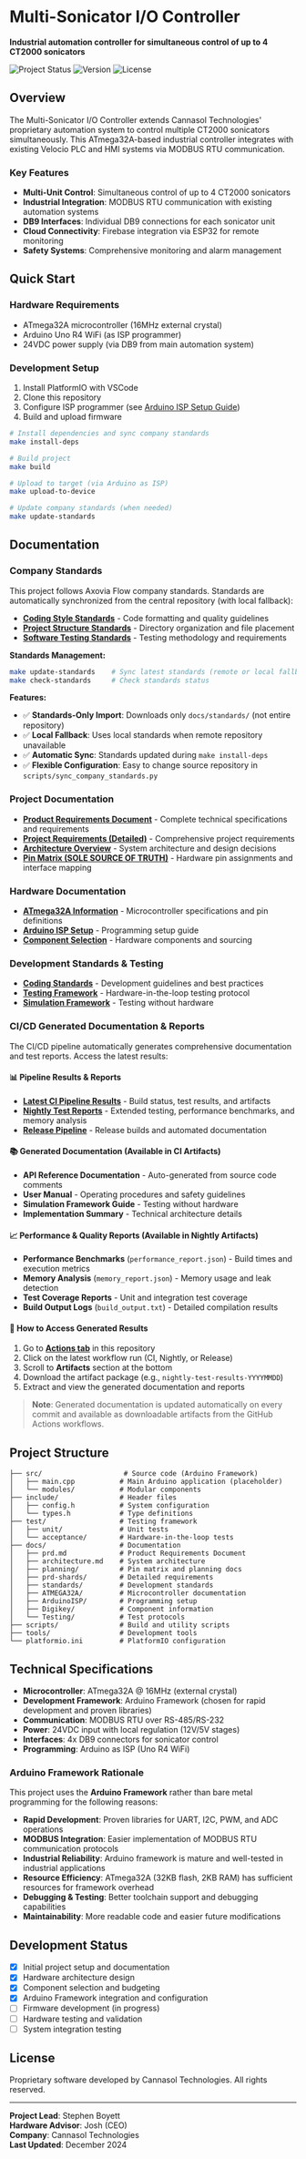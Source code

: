 # Multi-Sonicator I/O Controller

**Industrial automation controller for simultaneous control of up to 4 CT2000 sonicators**

![Project Status](https://img.shields.io/badge/Status-Development-yellow)
![Version](https://img.shields.io/badge/Version-1.0.0-blue)
![License](https://img.shields.io/badge/License-Proprietary-red)

## Overview

The Multi-Sonicator I/O Controller extends Cannasol Technologies' proprietary automation system to control multiple CT2000 sonicators simultaneously. This ATmega32A-based industrial controller integrates with existing Velocio PLC and HMI systems via MODBUS RTU communication.

### Key Features

- **Multi-Unit Control**: Simultaneous control of up to 4 CT2000 sonicators
- **Industrial Integration**: MODBUS RTU communication with existing automation systems
- **DB9 Interfaces**: Individual DB9 connections for each sonicator unit
- **Cloud Connectivity**: Firebase integration via ESP32 for remote monitoring
- **Safety Systems**: Comprehensive monitoring and alarm management

## Quick Start

### Hardware Requirements

- ATmega32A microcontroller (16MHz external crystal)
- Arduino Uno R4 WiFi (as ISP programmer)
- 24VDC power supply (via DB9 from main automation system)

### Development Setup

1. Install PlatformIO with VSCode
2. Clone this repository
3. Configure ISP programmer (see [Arduino ISP Setup Guide](docs/setup/arduino-isp-setup.md))
4. Build and upload firmware

```bash
# Install dependencies and sync company standards
make install-deps

# Build project
make build

# Upload to target (via Arduino as ISP)
make upload-to-device

# Update company standards (when needed)
make update-standards
```

## Documentation

### Company Standards
This project follows Axovia Flow company standards. Standards are automatically synchronized from the central repository (with local fallback):

- **[Coding Style Standards](.axovia-flow/company-standards/coding-style.md)** - Code formatting and quality guidelines
- **[Project Structure Standards](.axovia-flow/company-standards/project-structure.md)** - Directory organization and file placement
- **[Software Testing Standards](.axovia-flow/company-standards/sw-testing-standard.md)** - Testing methodology and requirements

**Standards Management:**
```bash
make update-standards    # Sync latest standards (remote or local fallback)
make check-standards     # Check standards status
```

**Features:**
- ✅ **Standards-Only Import**: Downloads only `docs/standards/` (not entire repository)
- ✅ **Local Fallback**: Uses local standards when remote repository unavailable
- ✅ **Automatic Sync**: Standards updated during `make install-deps`
- ✅ **Flexible Configuration**: Easy to change source repository in `scripts/sync_company_standards.py`

### Project Documentation
- **[Product Requirements Document](docs/prd.md)** - Complete technical specifications and requirements
- **[Project Requirements (Detailed)](docs/prd-shards/project-requirements.md)** - Comprehensive project requirements
- **[Architecture Overview](docs/architecture.md)** - System architecture and design decisions
- **[Pin Matrix (SOLE SOURCE OF TRUTH)](docs/planning/pin-matrix.md)** - Hardware pin assignments and interface mapping

### Hardware Documentation
- **[ATmega32A Information](docs/ATMEGA32A/)** - Microcontroller specifications and pin definitions
- **[Arduino ISP Setup](docs/ArduinoISP/uno-r3-isp-setup.md)** - Programming setup guide
- **[Component Selection](docs/Digikey/component-list.md)** - Hardware components and sourcing

### Development Standards & Testing
- **[Coding Standards](docs/standards/)** - Development guidelines and best practices
- **[Testing Framework](docs/Testing/hil-serial-protocol.md)** - Hardware-in-the-loop testing protocol
- **[Simulation Framework](docs/simulation_framework.md)** - Testing without hardware

### CI/CD Generated Documentation & Reports

The CI/CD pipeline automatically generates comprehensive documentation and test reports. Access the latest results:

#### 📊 **Pipeline Results & Reports**
- **[Latest CI Pipeline Results](../../actions/workflows/ci.yml)** - Build status, test results, and artifacts
- **[Nightly Test Reports](../../actions/workflows/nightly.yml)** - Extended testing, performance benchmarks, and memory analysis
- **[Release Pipeline](../../actions/workflows/release.yml)** - Release builds and automated documentation

#### 📚 **Generated Documentation** (Available in CI Artifacts)
- **API Reference Documentation** - Auto-generated from source code comments
- **User Manual** - Operating procedures and safety guidelines
- **Simulation Framework Guide** - Testing without hardware
- **Implementation Summary** - Technical architecture details

#### 📈 **Performance & Quality Reports** (Available in Nightly Artifacts)
- **Performance Benchmarks** (`performance_report.json`) - Build times and execution metrics
- **Memory Analysis** (`memory_report.json`) - Memory usage and leak detection
- **Test Coverage Reports** - Unit and integration test coverage
- **Build Output Logs** (`build_output.txt`) - Detailed compilation results

#### 🔗 **How to Access Generated Results**
1. Go to **[Actions tab](../../actions)** in this repository
2. Click on the latest workflow run (CI, Nightly, or Release)
3. Scroll to **Artifacts** section at the bottom
4. Download the artifact package (e.g., `nightly-test-results-YYYYMMDD`)
5. Extract and view the generated documentation and reports

> **Note**: Generated documentation is updated automatically on every commit and available as downloadable artifacts from the GitHub Actions workflows.

## Project Structure

```
├── src/                    # Source code (Arduino Framework)
│   ├── main.cpp           # Main Arduino application (placeholder)
│   └── modules/           # Modular components
├── include/               # Header files
│   ├── config.h           # System configuration
│   └── types.h            # Type definitions
├── test/                  # Testing framework
│   ├── unit/              # Unit tests
│   └── acceptance/        # Hardware-in-the-loop tests
├── docs/                  # Documentation
│   ├── prd.md             # Product Requirements Document
│   ├── architecture.md    # System architecture
│   ├── planning/          # Pin matrix and planning docs
│   ├── prd-shards/        # Detailed requirements
│   ├── standards/         # Development standards
│   ├── ATMEGA32A/         # Microcontroller documentation
│   ├── ArduinoISP/        # Programming setup
│   ├── Digikey/           # Component information
│   └── Testing/           # Test protocols
├── scripts/               # Build and utility scripts
├── tools/                 # Development tools
└── platformio.ini         # PlatformIO configuration
```

## Technical Specifications

- **Microcontroller**: ATmega32A @ 16MHz (external crystal)
- **Development Framework**: Arduino Framework (chosen for rapid development and proven libraries)
- **Communication**: MODBUS RTU over RS-485/RS-232
- **Power**: 24VDC input with local regulation (12V/5V stages)
- **Interfaces**: 4x DB9 connectors for sonicator control
- **Programming**: Arduino as ISP (Uno R4 WiFi)

### Arduino Framework Rationale

This project uses the **Arduino Framework** rather than bare metal programming for the following reasons:

- **Rapid Development**: Proven libraries for UART, I2C, PWM, and ADC operations
- **MODBUS Integration**: Easier implementation of MODBUS RTU communication protocols
- **Industrial Reliability**: Arduino framework is mature and well-tested in industrial applications
- **Resource Efficiency**: ATmega32A (32KB flash, 2KB RAM) has sufficient resources for framework overhead
- **Debugging & Testing**: Better toolchain support and debugging capabilities
- **Maintainability**: More readable code and easier future modifications

## Development Status

- [x] Initial project setup and documentation
- [x] Hardware architecture design
- [x] Component selection and budgeting
- [x] Arduino Framework integration and configuration
- [ ] Firmware development (in progress)
- [ ] Hardware testing and validation
- [ ] System integration testing

## License

Proprietary software developed by Cannasol Technologies. All rights reserved.

---

**Project Lead**: Stephen Boyett  
**Hardware Advisor**: Josh (CEO)  
**Company**: Cannasol Technologies  
**Last Updated**: December 2024